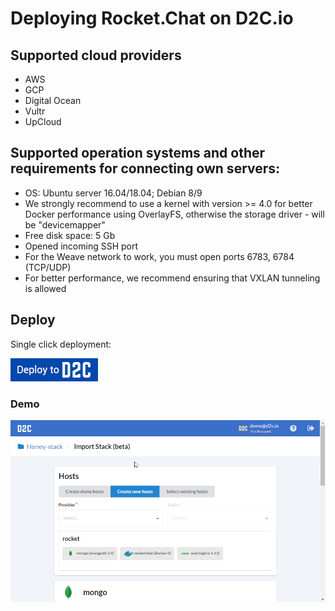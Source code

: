 # Deploying Rocket.Chat on D2C.io

## Supported cloud providers

- AWS
- GCP
- Digital Ocean
- Vultr
- UpCloud

## Supported operation systems and other requirements for connecting own servers:

- OS: Ubuntu server 16.04/18.04; Debian 8/9
- We strongly recommend to use a kernel with version >= 4.0 for better Docker performance using OverlayFS, otherwise the storage driver - will be "devicemapper"
- Free disk space: 5 Gb
- Opened incoming SSH port
- For the Weave network to work, you must open ports 6783, 6784 (TCP/UDP)
- For better performance, we recommend ensuring that VXLAN tunneling is allowed

## Deploy

Single click deployment:

[![Deploy](https://raw.githubusercontent.com/mastappl/images/master/deployTo.png)](https://panel.d2c.io/?import=https://github.com/d2cio/rocketchat-stack/archive/master.zip/)

### Demo

![How to deploy a stack](https://raw.githubusercontent.com/mastappl/images/master/rocketchat.gif)
